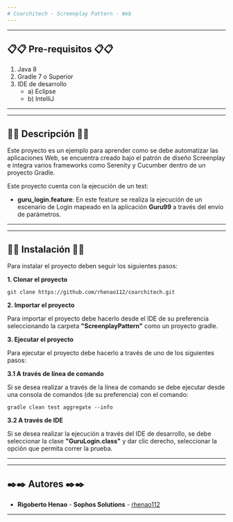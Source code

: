 ```yaml
---
# Coarchitech - Screenplay Pattern - Web
---
```

  
---
## 📋📋 Pre-requisitos 📋📋
1. Java 8
2. Gradle 7 o Superior
3. IDE de desarrollo
	- a) Eclipse 
	- b) IntelliJ
---
  
---
## 🚀🚀 Descripción 🚀🚀

Este proyecto es un ejemplo para aprender como se debe automatizar las aplicaciones Web, se encuentra creado bajo el patrón de diseño Screenplay e integra varios frameworks como Serenity y Cucumber dentro de un proyecto Gradle. 
  
Este proyecto cuenta con la ejecución de un test: 
  
  - **guru_login.feature**: En este feature se realiza la ejecución de un escenario de Login mapeado en la aplicación **Guru99** a través del envío de parámetros. 
  
---
  
---
## 🔧🔧 Instalación 🔧🔧

Para instalar el proyecto deben seguir los siguientes pasos:
  
**1. Clonar el proyecto**

```
git clone https://github.com/rhenao112/coarchitech.git
```
  
  
**2. Importar el proyecto**
  
Para importar el proyecto debe hacerlo desde el IDE de su preferencia seleccionando la carpeta **"ScreenplayPattern"** como un proyecto gradle. 
  
  
**3. Ejecutar el proyecto** 

Para ejecutar el proyecto debe hacerlo a través de uno de los siguientes pasos: 
  
**3.1 A través de línea de comando**
  
Si se desea realizar a través de la línea de comando se debe ejecutar desde una consola de comandos (de su preferencia) con el comando: 

```
gradle clean test aggregate --info
```
  
**3.2 A través de IDE** 
  
Si se desea realizar la ejecución a través del IDE de desarrollo, se debe seleccionar la clase **"GuruLogin.class"** y dar clic derecho, seleccionar la opción que permita correr la prueba. 
  
---
  
---
## ️✒️✒️ Autores ✒️✒️
* **Rigoberto Henao** - **Sophos Solutions** - [rhenao112](https://github.com/rhenao112)
---
